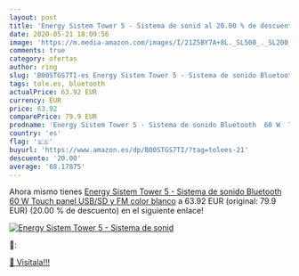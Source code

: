 ```yaml
---
layout: post
title: 'Energy Sistem Tower 5 - Sistema de sonid al 20.00 % de descuento'
date: 2020-05-21 18:09:56
image: 'https://m.media-amazon.com/images/I/21Z5BY7A+8L._SL500_._SL200_.jpg'
comments: true
category: ofertas
author: ring
slug: 'B00STGS7TI-es Energy Sistem Tower 5 - Sistema de sonido Bluetooth 60 W...'
tags: tole.es, bluetooth
actualPrice: 63.92 EUR
currency: EUR
price: 63.92
comparePrice: 79.9 EUR
prodname: 'Energy Sistem Tower 5 - Sistema de sonido Bluetooth  60 W  Touch panel  USB/SD y FM  color blanco'
country: 'es'
flag: '🇪🇸'
buyurl: 'https://www.amazon.es/dp/B00STGS7TI/?tag=tolees-21'
descuento: '20.00'
average: '68.17875'
---
```


Ahora mismo tienes [Energy Sistem Tower 5 - Sistema de sonido Bluetooth  60 W  Touch panel  USB/SD y FM  color blanco](https://www.amazon.es/dp/B00STGS7TI/?tag=tolees-21) a 63.92 EUR (original: 79.9 EUR) (20.00 %  de descuento) en el siguiente enlace!

[![Energy Sistem Tower 5 - Sistema de sonid](https://m.media-amazon.com/images/I/21Z5BY7A+8L._SL500_._SL200_.jpg)](https://www.amazon.es/dp/B00STGS7TI/?tag=tolees-21)

🔎:


[🛒 Visítala!!!](https://www.amazon.es/dp/B00STGS7TI/?tag=tolees-21)
